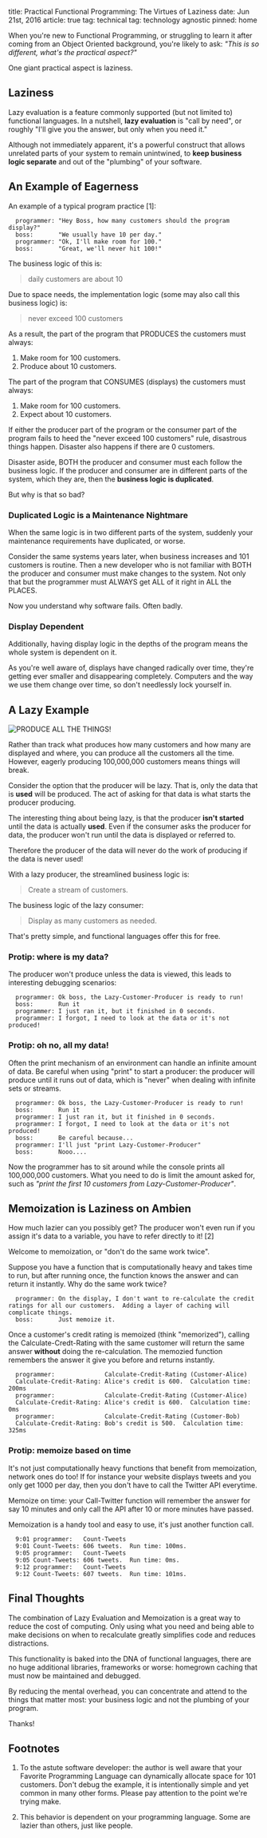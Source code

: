 title: Practical Functional Programming: The Virtues of Laziness
date: Jun 21st, 2016
article: true
tag: technical
tag: technology agnostic
pinned: home

When you're new to Functional Programming, or struggling to learn it after coming from an Object Oriented background, you're likely to ask: *"This is so different, what's the practical aspect?"*

One giant practical aspect is laziness.

## Laziness

Lazy evaluation is a feature commonly supported (but not limited to) functional languages.  In a nutshell, **lazy evaluation** is "call by need", or roughly "I'll give you the answer, but only when you need it."

Although not immediately apparent, it's a powerful construct that allows unrelated parts of your system to remain unintwined, to **keep business logic separate** and out of the "plumbing" of your software.

## An Example of Eagerness

An example of a typical program practice [1]:

```
  programmer: "Hey Boss, how many customers should the program display?"  
  boss:       "We usually have 10 per day."  
  programmer: "Ok, I'll make room for 100."  
  boss:       "Great, we'll never hit 100!"  
```

The business logic of this is:

> daily customers are about 10

Due to space needs, the implementation logic (some may also call this business logic) is:

> never exceed 100 customers

As a result, the part of the program that PRODUCES the customers must always:

1. Make room for 100 customers.
2. Produce about 10 customers.

The part of the program that CONSUMES (displays) the customers must always:

1. Make room for 100 customers.
2. Expect about 10 customers.

If either the producer part of the program or the consumer part of the program fails to heed the "never exceed 100 customers" rule, disastrous things happen.  Disaster also happens if there are 0 customers.

Disaster aside, BOTH the producer and consumer must each follow the business logic.  If the producer and consumer are in different parts of the system, which they are, then the **business logic is duplicated**.

But why is that so bad?

### Duplicated Logic is a Maintenance Nightmare

When the same logic is in two different parts of the system, suddenly your maintenance requirements have duplicated, or worse.

Consider the same systems years later, when business increases and 101 customers is routine.  Then a new developer who is not familiar with BOTH the producer and consumer must make changes to the system.  Not only that but the programmer must ALWAYS get ALL of it right in ALL the PLACES.

Now you understand why software fails.  Often badly.

### Display Dependent

Additionally, having display logic in the depths of the program means the whole system is dependent on it.  

As you're well aware of, displays have changed radically over time, they're getting ever smaller and disappearing completely.  Computers and the way we use them change over time, so don't needlessly lock yourself in.

## A Lazy Example

![PRODUCE ALL THE THINGS!](https://cdn.meme.am/instances/500x/68907659.jpg)

Rather than track what produces how many customers and how many are displayed and where, you can produce all the customers all the time.  However, eagerly producing 100,000,000 customers means things will break.

Consider the option that the producer will be lazy.  That is, only the data that is **used** will be produced.  The act of asking for that data is what starts the producer producing.

The interesting thing about being lazy, is that the producer **isn't started** until the data is actually **used**.   Even if the consumer asks the producer for data, the producer won't run until the data is displayed or referred to.

Therefore the producer of the data will never do the work of producing if the data is never used!

With a lazy producer, the streamlined business logic is:

> Create a stream of customers.

The business logic of the lazy consumer:

> Display as many customers as needed.

That's pretty simple, and functional languages offer this for free.

### Protip: where is my data?

The producer won't produce unless the data is viewed, this leads to interesting debugging scenarios:

```
  programmer: Ok boss, the Lazy-Customer-Producer is ready to run!  
  boss:       Run it  
  programmer: I just ran it, but it finished in 0 seconds.
  programmer: I forgot, I need to look at the data or it's not produced!  
```

### Protip: oh no, all my data!

Often the print mechanism of an environment can handle an infinite amount of data.  Be careful when using "print" to start a producer: the producer will produce until it runs out of data, which is "never" when dealing with infinite sets or streams.

```
  programmer: Ok boss, the Lazy-Customer-Producer is ready to run!  
  boss:       Run it  
  programmer: I just ran it, but it finished in 0 seconds.
  programmer: I forgot, I need to look at the data or it's not produced!  
  boss:       Be careful because...  
  programmer: I'll just "print Lazy-Customer-Producer"  
  boss:       Nooo....
```

Now the programmer has to sit around while the console prints all 100,000,000 customers.  What you need to do is limit the amount asked for, such as *"print the first 10 customers from Lazy-Customer-Producer"*.

## Memoization is Laziness on Ambien

How much lazier can you possibly get?  The producer won't even run if you assign it's data to a variable, you have to refer directly to it! [2]

Welcome to memoization, or "don't do the same work twice".

Suppose you have a function that is computationally heavy and takes time to run, but after running once, the function  knows the answer and can return it instantly.   Why do the same work twice?  

```
  programmer: On the display, I don't want to re-calculate the credit ratings for all our customers.  Adding a layer of caching will complicate things.
  boss:       Just memoize it.
```

Once a customer's credit rating is memoized (think "memorized"), calling the Calculate-Credt-Rating with the same customer will return the same answer **without** doing the re-calculation.  The memozied function remembers the answer it give you before and returns instantly.

```
  programmer:              Calculate-Credit-Rating (Customer-Alice)  
  Calculate-Credit-Rating: Alice's credit is 600.  Calculation time: 200ms  
  programmer:              Calculate-Credit-Rating (Customer-Alice)  
  Calculate-Credit-Rating: Alice's credit is 600.  Calculation time: 0ms  
  programmer:              Calculate-Credit-Rating (Customer-Bob)  
  Calculate-Credit-Rating: Bob's credit is 500.  Calculation time: 325ms
```

### Protip: memoize based on time

It's not just computationally heavy functions that benefit from memoization, network ones do too!  If for instance your website displays tweets and you only get 1000 per day, then you don't have to call the Twitter API everytime.

Memoize on time: your Call-Twitter function will remember the answer for say 10 minutes and only call the API after 10 or more minutes have passed.

Memoization is a handy tool and easy to use, it's just another function call.

```
  9:01 programmer:   Count-Tweets  
  9:01 Count-Tweets: 606 tweets.  Run time: 100ms.  
  9:05 programmer:   Count-Tweets  
  9:05 Count-Tweets: 606 tweets.  Run time: 0ms.  
  9:12 programmer:   Count-Tweets  
  9:12 Count-Tweets: 607 tweets.  Run time: 101ms.
```

## Final Thoughts

The combination of Lazy Evaluation and Memoization is a great way to reduce the cost of computing.  Only using what you need and being able to make decisions on when to recalculate greatly simplifies code and reduces distractions.

This functionality is baked into the DNA of functional languages, there are no huge additional libraries, frameworks or worse: homegrown caching that must now be maintained and debugged.

By reducing the mental overhead, you can concentrate and attend to the things that matter most: your business logic and not the plumbing of your program.

Thanks!

## Footnotes

1. To the astute software developer: the author is well aware that your Favorite Programming Language can dynamically allocate space for 101 customers.  Don't debug the example, it is intentionally simple and yet common in many other forms.  Please pay attention to the point we're trying make.

2. This behavior is dependent on your programming language.  Some are lazier than others, just like people.
